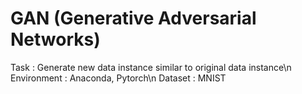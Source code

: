# GAN (Generative Adversarial Networks)

Task : Generate new data instance similar to original data instance\n
Environment : Anaconda, Pytorch\n
Dataset : MNIST
